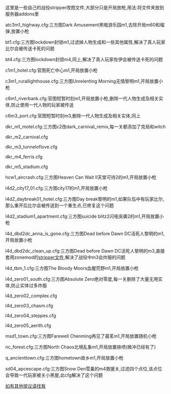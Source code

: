 这里是一些自己的战役stripper改图文件,大部分只是开局放枪,用法:将文件夹放到服务器addons里

atc3m1_highway.cfg:三方图Dark Amusement黑暗游乐园m1,去除开局m60和榴弹,放置小枪

bt1.cfg:三方图lockdown封锁m1,过滤掉人物生成和一些其他属性,解决了真人玩家比尔会被传送卡死的问题

bt4.cfg:三方图lockdown封锁m4,同上,解决了真人玩家佐伊会被传送卡死的问题

c1m1_hotel.cfg:官图死亡中心m1,开局放置小枪

c3m1_rurallighthouse.cfg:三方图Unrelenting Morning无情黎明m1,开局放置小枪

c6m1_riverbank.cfg:官图短暂时刻m1,开局放置小枪,删除一代人物生成及相关实体,防止使用一代人物的玩家被传送

c6m3_port.cfg:官图短暂时刻m3,删除一代人物生成及相关实体,同上

dkr_m1_motel.cfg:三方图c2改dark_carnival_remix,每一关都添加了克局和witch

dkr_m2_carnival.cfg

dkr_m3_tunneloflove.cfg

dkr_m4_ferris.cfg

dkr_m5_stadium.cfg

hcw1_aircrash.cfg:三方图Heaven Can Wait II天堂可待2的m1,开局放置小枪

l4d2_city17_01.cfg:三方图city17的m1,开局放置小枪

l4d2_daybreak01_hotel.cfg:三方图Day break黎明的m1,如果队伍中有玩家比尔,那么重开后比尔会被传送到一个重生点,已修复这个问题

l4d2_stadium1_apartment.cfg:三方图suicide blitz2闪电突袭2的m1,开局放置小枪

l4d_dbd2dc_anna_is_gone.cfg:三方图Dead before Dawn DC活死人黎明的m1,开局放置小枪

l4d_dbd2dc_clean_up.cfg:三方图Dead before Dawn DC活死人黎明的m3,直接套用zonemod的[stripper文件](https://github.com/SirPlease/L4D2-Competitive-Rework/blob/master/cfg/stripper/zonemod/maps/l4d_dbd2dc_clean_up.cfg),解决了战役中m3会炸服的问题

l4d_tbm_1.cfg:三方图The Bloody Moors血腥荒野m1,开局放置小枪

l4d_zero01_south.cfg:三方图Absolute Zero绝对零度,每一关删除了大量无用实体,防止实体过多炸服

l4d_zero02_complex.cfg

l4d_zero03_chasm.cfg

l4d_zero04_steppes.cfg

l4d_zero05_aerith.cfg

msd1_town.cfg:三方图Farewell Chenming再见了晨茗m1,开局放置随机小枪

nc_forest.cfg:三方图North Chaos北境乱象m1,开局放置铁喷(微冲已经有了)

q_ancienttown.cfg:三方图hometown故乡m1,开局放置小枪

sd04_apcescape.cfg:三方图Snow Den雪巢的m4救援关,过滤四个点位,该点位会导致一代玩家被关小黑屋,此cfg解决了这个问题

[如有其他提议请找我](https://steamcommunity.com/id/Si_Xin/)
